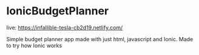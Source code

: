 # IonicBudgetPlanner
live: https://infallible-tesla-cb2d19.netlify.com/

Simple budget planner app made with just html, javascript and Ionic. Made to try how Ionic works
